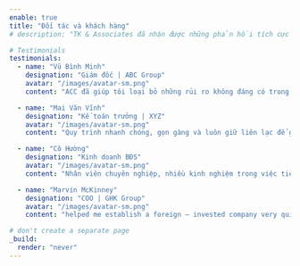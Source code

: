 ```yaml
---
enable: true
title: "Đối tác và khách hàng"
# description: "TK & Associates đã nhận được những phản hồi tích cực từ khách hàng của mình. Khách hàng đều đánh giá cao sự chuyên nghiệp và kiến thức sâu về luật pháp của đội ngũ luật sư."

# Testimonials
testimonials:
  - name: "Vũ Bình Minh"
    designation: "Giám đốc | ABC Group"
    avatar: "/images/avatar-sm.png"
    content: "ACC đã giúp tôi loại bỏ những rủi ro không đáng có trong quá trình quyết toán thuế cho công ty tôi."

  - name: "Mai Văn Vĩnh"
    designation: "Kế toán trưởng | XYZ"
    avatar: "/images/avatar-sm.png"
    content: "Quy trình nhanh chóng, gọn gàng và luôn giữ liên lạc để giúp tôi theo dõi từng tiến trình công việc."

  - name: "Cô Hường"
    designation: "Kinh doanh BĐS"
    avatar: "/images/avatar-sm.png"
    content: "Nhân viên chuyên nghiệp, nhiều kinh nghiệm trong việc tiếp quản và xử lý giấy tờ hành chính."

  - name: "Marvin McKinney"
    designation: "COO | GHK Group"
    avatar: "/images/avatar-sm.png"
    content: "helped me establish a foreign – invested company very quickly and the support staff was very good."

# don't create a separate page
_build:
  render: "never"
---
```


